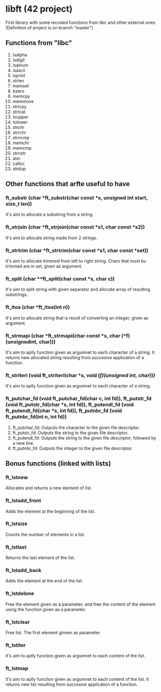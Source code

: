# libft (42 project)
First library with some recoded functions from libc and other external ones (Definition of project is on branch "master")
## Functions from "libc"
1. isalpha
2. isdigit
3. isalnum
4. isascii
5. isprint
6. strlen
7. memset
8. bzero
9. memcpy
10. memmove
11. strlcpy
12. strlcat
13. toupper
14. tolower
15. strchr
16. strrchr
17. strncmp
18. memchr
19. memcmp
20. strnstr
21. atoi
22. calloc
23. strdup
## Other functions that arfte useful to have
### ft_substr (char *ft_substr(char const *s, unsigned int start, size_t len))

It's aim to allocate a substring from a string.
### ft_strjoin (char *ft_strjoin(char const *s1, char const *s2))
It's aim to allocate string made from 2 strings.

### ft_strtrim (char *ft_strtrim(char const *s1, char const *set))

It's aim to allocate trimmed from left to right string. Chars that must bu trimmed are in set, given as argument.
### ft_split (char **ft_split(char const *s, char c))

It's aim to split string with given separator and allocate array of resulting substrings.
### ft_itoa (char *ft_itoa(int n))

It's aim to allocate string that is result of converting an integer, given as argument.
### ft_strmapi (char *ft_strmapi(char const *s, char (*f)(unsignedint, char)))

It's aim to aplly function given as argumnet to each character of a string. It returns new allocated string resulting from succesive application of a function.
### ft_striteri (void ft_striteri(char *s, void (*f)(unsigned int, char*)))

It's aim to aplly function given as argumnet to each character of a string.
### ft_putchar_fd (void ft_putchar_fd(char c, int fd)), ft_putstr_fd (void ft_putstr_fd(char *s, int fd)), ft_putendl_fd (void ft_putendl_fd(char *s, int fd)), ft_putnbr_fd (void ft_putnbr_fd(int n, int fd))

1. ft_putchar_fd: Outputs the character to the given file descriptor.
2. ft_putstr_fd: Outputs the string to the given file descriptor.
3. ft_putendl_fd: Outputs the string to the given file descriptor, followed by a new line.
4. ft_putnbr_fd: Outputs the integer to the given file descriptor.

## Bonus functions (linked with lists)
### ft_lstnew

Allocates and returns a new element of list.
### ft_lstadd_front

Adds the element at the beginning of the list.
### ft_lstsize

Counts the number of elements in a list.
### ft_lstlast

Returns the last element of the list.
### ft_lstadd_back

Adds the element at the end of the list.
### ft_lstdelone

Free the element given as a parameter, and free the content of the element using the function given as a parameter.
### ft_lstclear

Free list. The first element ginven as parameter.

### ft_lstiter

It's aim to aplly function given as argumnet to each content of the list.
### ft_lstmap

It's aim to aplly function given as argumnet to each content of the list. It returns new list resulting from succesive application of a function.
